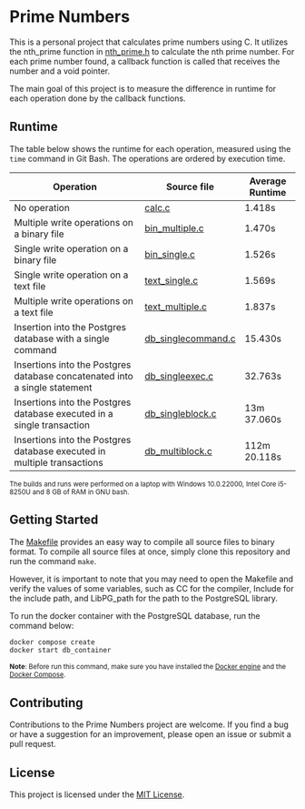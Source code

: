 # Prime Numbers

This is a personal project that calculates prime numbers using C. It utilizes the nth_prime function in [nth_prime.h](./src/nth_prime.h) to calculate the nth prime number. For each prime number found, a callback function is called that receives the number and a void pointer.

The main goal of this project is to measure the difference in runtime for each operation done by the callback functions.

## Runtime

The table below shows the runtime for each operation, measured using the `time` command in Git Bash. The operations are ordered by execution time.

| Operation                                                                  | Source file                                    | Average Runtime |
| -------------------------------------------------------------------------- | ---------------------------------------------- | --------------- |
| No operation                                                               | [calc.c](./src/calc.c)                         | 1.418s          |
| Multiple write operations on a binary file                                 | [bin_multiple.c](./src/bin_multiple.c)         | 1.470s          |
| Single write operation on a binary file                                    | [bin_single.c](./src/bin_single.c)             | 1.526s          |
| Single write operation on a text file                                      | [text_single.c](./src/text_single.c)           | 1.569s          |
| Multiple write operations on a text file                                   | [text_multiple.c](./src/text_multiple.c)       | 1.837s          |
| Insertion into the Postgres database with a single command                 | [db_singlecommand.c](./src/db_singlecommand.c) | 15.430s         |
| Insertions into the Postgres database concatenated into a single statement | [db_singleexec.c](./src/db_singleexec.c)       | 32.763s         |
| Insertions into the Postgres database executed in a single transaction     | [db_singleblock.c](./src/db_singleblock.c)     | 13m 37.060s     |
| Insertions into the Postgres database executed in multiple transactions    | [db_multiblock.c](./src/db_multiblock.c)       | 112m 20.118s    |

<sup>The builds and runs were performed on a laptop with Windows 10.0.22000, Intel Core i5-8250U and 8 GB of RAM in GNU bash.<sup>

## Getting Started

The [Makefile](./Makefile) provides an easy way to compile all source files to binary format. To compile all source files at once, simply clone this repository and run the command `make`.

However, it is important to note that you may need to open the Makefile and verify the values of some variables, such as CC for the compiler, Include for the include path, and LibPG_path for the path to the PostgreSQL library.

To run the docker container with the PostgreSQL database, run the command below:

```sh
docker compose create
docker start db_container
```
<sub>**Note**: Before run this command, make sure you have installed the [Docker engine](https://docs.docker.com/engine/install/) and the [Docker Compose](https://docs.docker.com/compose/install/).</sub>

## Contributing

Contributions to the Prime Numbers project are welcome. If you find a bug or have a suggestion for an improvement, please open an issue or submit a pull request.

## License

This project is licensed under the [MIT License](./LICENSE).
